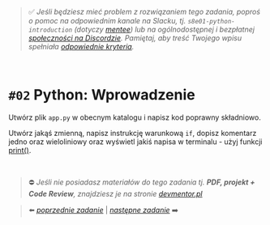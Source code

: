 > :white_check_mark: *Jeśli będziesz mieć problem z rozwiązaniem tego zadania, poproś o pomoc na odpowiednim kanale na Slacku, tj. `s8e01-python-introduction` (dotyczy [mentee](https://devmentor.pl/mentoring-javascript/)) lub na ogólnodostępnej i bezpłatnej [społeczności na Discordzie](https://devmentor.pl/discord). Pamiętaj, aby treść Twojego wpisu spełniała [odpowiednie kryteria](https://devmentor.pl/jak-prosic-o-pomoc/).*

&nbsp;

# `#02` Python: Wprowadzenie

Utwórz plik `app.py` w obecnym katalogu i napisz kod poprawny składniowo. 

Utwórz jakąś zmienną, napisz instrukcję warunkową `if`, dopisz komentarz jedno oraz wieloliniowy oraz wyświetl jakiś napisa w terminalu - użyj funkcji [print()](https://docs.python.org/3/library/functions.html#print).


&nbsp;
> :no_entry: *Jeśli nie posiadasz materiałów do tego zadania tj. **PDF, projekt + Code Review**, znajdziesz je na stronie [devmentor.pl](https://devmentor.pl/workshop-python-introduction)*

> :arrow_left: [*poprzednie zadanie*](./../01) | [*następne zadanie*](./../03) :arrow_right:
